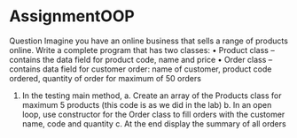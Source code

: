 # AssignmentOOP

Question
Imagine you have an online business that sells a range of products online.  Write a complete program that has two classes:
•	Product class – contains the data field for product code, name and price 
•	Order class – contains data field for customer order: name of customer, product code ordered, quantity of order for maximum of 50 orders

1.	In the testing main method,
a.	Create an array of the Products class for maximum 5 products (this code is as we did in the lab) 
b.	In an open loop, use constructor for the Order class to fill orders with the customer name, code and quantity 
c.	At the end display the summary of all orders
